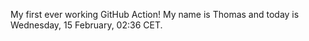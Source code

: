 My first ever working GitHub Action!
My name is Thomas and today is Wednesday, 15 February, 02:36 CET. 

